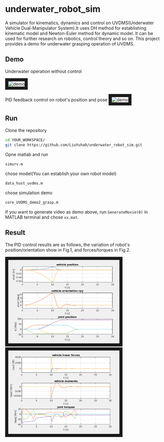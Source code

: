 # underwater_robot_sim
A simulator for kinematics, dynamics and control on UVDMS(Underwater Vehicle Dual-Manipulator System).It uses DH method for establishing kinematic model and Newton-Euler method for dynamic model. It can be used for further research on robotics, control theory and so on. This project provides a demo for underwater grasping operation of UVDMS. 

## Demo
Underwater operation without control

<img src="https://github.com/LiuYuha0/underwater_robot_sim/blob/master/flash/Demo_dynamics.gif" alt="demo" width="480" height="360" border="10" />

PID feedback control on robot's position and pose
<img src="https://github.com/LiuYuha0/underwater_robot_sim/blob/master/flash/Demo_PIDcontrol.gif" alt="demo" width="480" height="360" border="10" /></a>

## Run
Clone the repository
```sh
cd YOUR_WORKSPACE/
git clone https://github.com/LiuYuha0/underwater_robot_sim.git
```

Opne matlab and run
```sh
simurv.m
```

chose model(You can establish your own robot model)
```sh
data_hust_uvdms.m
```

chose simulation demo
```sh
core_UVDMS_demo2_grasp.m
```

If you want to generate video as demo above, run `GenerateMovie(0)` in MATLAB terminal and chose `xx.mat`.

## Result
The PID control results are as follows, the variation of robot's position/orientation show in Fig.1, and forces/torques in Fig.2.

<img src="https://github.com/LiuYuha0/underwater_robot_sim/blob/master/flash/control_result_pos.png" alt="result" width="360" height="270" border="10" /></a>
<img src="https://github.com/LiuYuha0/underwater_robot_sim/blob/master/flash/control_result_tau.png" alt="result" width="360" height="270" border="10" /></a>

